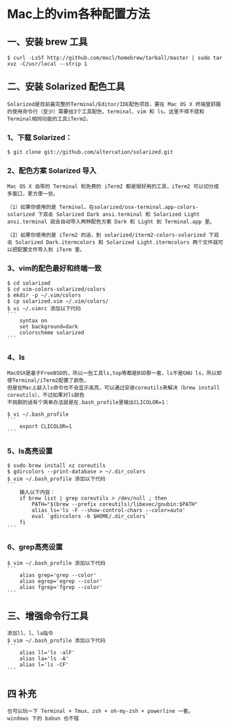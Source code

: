 

# Mac上的vim各种配置方法

## 一、安装 brew 工具

    $ curl -LsSf http://github.com/mxcl/homebrew/tarball/master | sudo tar xvz -C/usr/local --strip 1


## 二、安装 Solarized 配色工具

    Solarized是目前最完整的Terminal/Editor/IDE配色项目，要在 Mac OS X 终端里舒服的使用命令行（至少）需要给3个工具配色，terminal、vim 和 ls。这里不得不提和Terminal相同功能的工具iTerm2。

### 1、下载 Solarized：
    
    $ git clone git://github.com/altercation/solarized.git
    
### 2、配色方案 Solarized 导入
    
    Mac OS X 自带的 Terminal 和免费的 iTerm2 都是很好用的工具，iTerm2 可以切分成多窗口，更方便一些。
    
    （1）如果你使用的是 Terminal，在solarized/osx-terminal.app-colors-solarized 下双击 Solarized Dark ansi.terminal 和 Solarized Light ansi.terminal 就会自动导入两种配色方案 Dark 和 Light 到 Terminal.app 里。

    （2）如果你使用的是 iTerm2 的话，到 solarized/iterm2-colors-solarized 下双击 Solarized Dark.itermcolors 和 Solarized Light.itermcolors 两个文件就可以把配置文件导入到 iTerm 里。

### 3、vim的配色最好和终端一致
    
    $ cd solarized
    $ cd vim-colors-solarized/colors
    $ mkdir -p ~/.vim/colors
    $ cp solarized.vim ~/.vim/colors/
    $ vi ~/.vimrc 添加以下代码
    ```
        syntax on
        set background=dark
        colorscheme solarized
    ```
    
### 4、ls
    
    MacOSX是基于FreeBSD的，所以一些工具ls,top等都是BSD那一套，ls不是GNU ls，所以即使Terminal/iTerm2配置了颜色，
    但是在Mac上敲入ls命令也不会显示高亮，可以通过安装coreutils来解决（brew install coreutils），不过如果对ls颜色
    不挑剔的话有个简单办法就是在.bash_profile里输出CLICOLOR=1：
    
    $ vi ~/.bash_profile
    ```
        export CLICOLOR=1
    ```

### 5、ls高亮设置
    
    $ sudo brew install xz coreutils
    $ gdircolors --print-database > ~/.dir_colors
    $ vim ~/.bash_profile 添加以下代码
    ```
        输入以下内容：
        if brew list | grep coreutils > /dev/null ; then
            PATH="$(brew --prefix coreutils)/libexec/gnubin:$PATH"
            alias ls='ls -F --show-control-chars --color=auto'
            eval `gdircolors -b $HOME/.dir_colors`
        fi
    ```

### 6、grep高亮设置
   
    $ vim ~/.bash_profile 添加以下代码
    ```
        alias grep='grep --color'
        alias egrep='egrep --color'
        alias fgrep='fgrep --color'
    ```

## 三、增强命令行工具

    添加ll、l、la指令
    $ vim ~/.bash_profile 添加以下代码
    ```
        alias ll='ls -alF'
        alias la='ls -A'
        alias l='ls -CF'
    ```


## 四 补充
    
    也可以玩一下 Terminal + Tmux、zsh + oh-my-zsh + powerline 一套。
    windows 下的 babun 也不错



